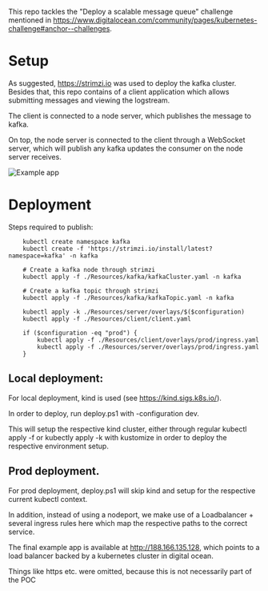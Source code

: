This repo tackles the "Deploy a scalable message queue" challenge mentioned in https://www.digitalocean.com/community/pages/kubernetes-challenge#anchor--challenges.

# Setup

As suggested, https://strimzi.io was used to deploy the kafka cluster. Besides that, this repo contains of a client application which allows submitting messages and viewing the logstream.

The client is connected to a node server, which publishes the message to kafka.

On top, the node server is connected to the client through a WebSocket server, which will publish any kafka updates the consumer on the node server receives.

![Example app](https://i.imgur.com/jrKzodh.png)

# Deployment

Steps required to publish:

```
	kubectl create namespace kafka
	kubectl create -f 'https://strimzi.io/install/latest?namespace=kafka' -n kafka

	# Create a kafka node through strimzi
	kubectl apply -f ./Resources/kafka/kafkaCluster.yaml -n kafka

	# Create a kafka topic through strimzi
	kubectl apply -f ./Resources/kafka/kafkaTopic.yaml -n kafka

	kubectl apply -k ./Resources/server/overlays/$($configuration)
	kubectl apply -f ./Resources/client/client.yaml

	if ($configuration -eq "prod") {
		kubectl apply -f ./Resources/client/overlays/prod/ingress.yaml
		kubectl apply -f ./Resources/server/overlays/prod/ingress.yaml
	}
```

## Local deployment:

For local deployment, kind is used (see https://kind.sigs.k8s.io/).

In order to deploy, run deploy.ps1 with -configuration dev.

This will setup the respective kind cluster, either through regular kubectl apply -f or kubectly apply -k with kustomize in order to deploy the respective environment setup.

## Prod deployment.

For prod deployment, deploy.ps1 will skip kind and setup for the respective current kubectl context.

In addition, instead of using a nodeport, we make use of a Loadbalancer + several ingress rules here which map the respective paths to the correct service.

The final example app is available at http://188.166.135.128, which points to a load balancer backed by a kubernetes cluster in digital ocean.

Things like https etc. were omitted, because this is not necessarily part of the POC
